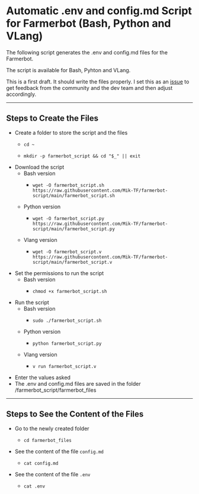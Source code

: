 # Automatic .env and config.md Script for Farmerbot (Bash, Python and VLang)

The following script generates the .env and config.md files for the Farmerbot.

The script is available for Bash, Pyhton and VLang.

This is a first draft. It should write the files properly. I set this as an [issue](https://github.com/threefoldtech/farmerbot/issues/33) to get feedback from the community and the dev team and then adjust accordingly.

***

## Steps to Create the Files

* Create a folder to store the script and the files
  * ```
    cd ~
    ```
  * ```
    mkdir -p farmerbot_script && cd "$_" || exit
    ```
* Download the script
  * Bash version
    * ```
      wget -O farmerbot_script.sh https://raw.githubusercontent.com/Mik-TF/farmerbot-script/main/farmerbot_script.sh
      ```
  * Python version
    * ```
      wget -O farmerbot_script.py https://raw.githubusercontent.com/Mik-TF/farmerbot-script/main/farmerbot_script.py
      ```
  * Vlang version
    * ```
      wget -O farmerbot_script.v https://raw.githubusercontent.com/Mik-TF/farmerbot-script/main/farmerbot_script.v
      ```
* Set the permissions to run the script
  * Bash version
    * ```
      chmod +x farmerbot_script.sh
      ```
* Run the script
  * Bash version
    * ```
      sudo ./farmerbot_script.sh
      ```
  * Python version
    * ```
      python farmerbot_script.py
      ```
  * Vlang version
    * ```
      v run farmerbot_script.v
      ```
* Enter the values asked
* The .env and config.md files are saved in the folder /farmerbot_script/farmerbot_files

***

## Steps to See the Content of the Files

* Go to the newly created folder
  * ```
    cd farmerbot_files
    ```
* See the content of the file `config.md`
  * ```
    cat config.md
    ```
* See the content of the file `.env`
  * ```
    cat .env
    ```
